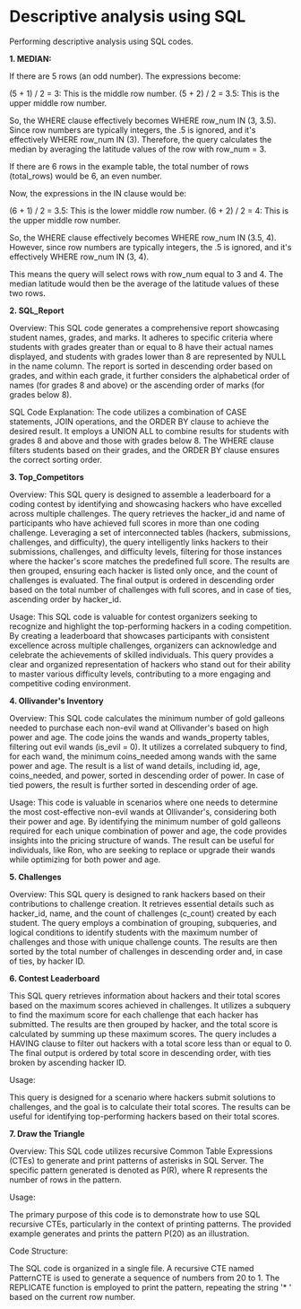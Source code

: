 # Descriptive analysis using SQL
Performing descriptive analysis using SQL codes.

**1. MEDIAN:**

If there are 5 rows (an odd number). The expressions become:

(5 + 1) / 2 = 3: This is the middle row number.
(5 + 2) / 2 = 3.5: This is the upper middle row number.

So, the WHERE clause effectively becomes WHERE row_num IN (3, 3.5). Since row numbers are typically integers, the .5 is ignored, and it's effectively WHERE row_num IN (3). Therefore, the query calculates the median by averaging the latitude values of the row with row_num = 3.


If there are 6 rows in the example table, the total number of rows (total_rows) would be 6, an even number.

Now, the expressions in the IN clause would be:

(6 + 1) / 2 = 3.5: This is the lower middle row number.
(6 + 2) / 2 = 4: This is the upper middle row number.

So, the WHERE clause effectively becomes WHERE row_num IN (3.5, 4). However, since row numbers are typically integers, the .5 is ignored, and it's effectively WHERE row_num IN (3, 4).

This means the query will select rows with row_num equal to 3 and 4. The median latitude would then be the average of the latitude values of these two rows.




**2. SQL_Report**

Overview: This SQL code generates a comprehensive report showcasing student names, grades, and marks. It adheres to specific criteria where students with grades greater than or equal to 8 have their actual names displayed, and students with grades lower than 8 are represented by NULL in the name column. The report is sorted in descending order based on grades, and within each grade, it further considers the alphabetical order of names (for grades 8 and above) or the ascending order of marks (for grades below 8).

SQL Code Explanation: The code utilizes a combination of CASE statements, JOIN operations, and the ORDER BY clause to achieve the desired result. It employs a UNION ALL to combine results for students with grades 8 and above and those with grades below 8. The WHERE clause filters students based on their grades, and the ORDER BY clause ensures the correct sorting order.


**3. Top_Competitors**

Overview: This SQL query is designed to assemble a leaderboard for a coding contest by identifying and showcasing hackers who have excelled across multiple challenges. The query retrieves the hacker_id and name of participants who have achieved full scores in more than one coding challenge. Leveraging a set of interconnected tables (hackers, submissions, challenges, and difficulty), the query intelligently links hackers to their submissions, challenges, and difficulty levels, filtering for those instances where the hacker's score matches the predefined full score. The results are then grouped, ensuring each hacker is listed only once, and the count of challenges is evaluated. The final output is ordered in descending order based on the total number of challenges with full scores, and in case of ties, ascending order by hacker_id.

Usage:
This SQL code is valuable for contest organizers seeking to recognize and highlight the top-performing hackers in a coding competition. By creating a leaderboard that showcases participants with consistent excellence across multiple challenges, organizers can acknowledge and celebrate the achievements of skilled individuals. This query provides a clear and organized representation of hackers who stand out for their ability to master various difficulty levels, contributing to a more engaging and competitive coding environment.

**4. Ollivander's Inventory**

Overview:
This SQL code calculates the minimum number of gold galleons needed to purchase each non-evil wand at Ollivander's based on high power and age. The code joins the wands and wands_property tables, filtering out evil wands (is_evil = 0). It utilizes a correlated subquery to find, for each wand, the minimum coins_needed among wands with the same power and age. The result is a list of wand details, including id, age, coins_needed, and power, sorted in descending order of power. In case of tied powers, the result is further sorted in descending order of age.

Usage:
This code is valuable in scenarios where one needs to determine the most cost-effective non-evil wands at Ollivander's, considering both their power and age. By identifying the minimum number of gold galleons required for each unique combination of power and age, the code provides insights into the pricing structure of wands. The result can be useful for individuals, like Ron, who are seeking to replace or upgrade their wands while optimizing for both power and age.

**5. Challenges**

Overview:
This SQL query is designed to rank hackers based on their contributions to challenge creation. It retrieves essential details such as hacker_id, name, and the count of challenges (c_count) created by each student. The query employs a combination of grouping, subqueries, and logical conditions to identify students with the maximum number of challenges and those with unique challenge counts. The results are then sorted by the total number of challenges in descending order and, in case of ties, by hacker ID.

**6. Contest Leaderboard**

This SQL query retrieves information about hackers and their total scores based on the maximum scores achieved in challenges. It utilizes a subquery to find the maximum score for each challenge that each hacker has submitted. The results are then grouped by hacker, and the total score is calculated by summing up these maximum scores. The query includes a HAVING clause to filter out hackers with a total score less than or equal to 0. The final output is ordered by total score in descending order, with ties broken by ascending hacker ID.

Usage:

This query is designed for a scenario where hackers submit solutions to challenges, and the goal is to calculate their total scores.
The results can be useful for identifying top-performing hackers based on their total scores.

**7. Draw the Triangle**

Overview:
This SQL code utilizes recursive Common Table Expressions (CTEs) to generate and print patterns of asterisks in SQL Server. The specific pattern generated is denoted as P(R), where R represents the number of rows in the pattern.

Usage:

The primary purpose of this code is to demonstrate how to use SQL recursive CTEs, particularly in the context of printing patterns. The provided example generates and prints the pattern P(20) as an illustration.

Code Structure:

The SQL code is organized in a single file.
A recursive CTE named PatternCTE is used to generate a sequence of numbers from 20 to 1.
The REPLICATE function is employed to print the pattern, repeating the string '* ' based on the current row number.
